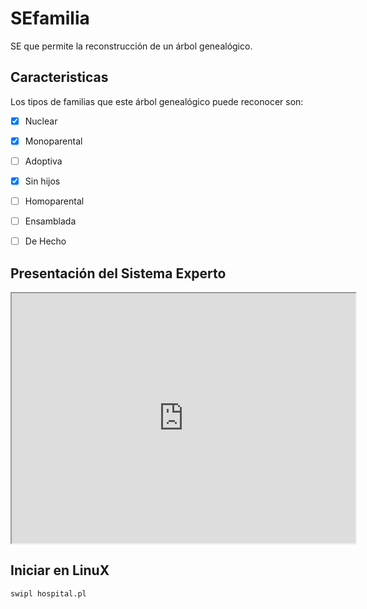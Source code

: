 # SEfamilia

SE que permite la reconstrucción de un árbol genealógico.


## Caracteristicas 

Los tipos de familias que este árbol genealógico puede reconocer son:

- [x] Nuclear
- [x] Monoparental
- [ ] Adoptiva
- [x] Sin hijos
- [ ] Homoparental
- [ ] Ensamblada
- [ ] De Hecho


## Presentación del Sistema Experto 

<iframe width="550" height="400" src="https://prezi.com/view/fKw2kqL3TXUmsQHWYeuk/embed" webkitallowfullscreen="1" mozallowfullscreen="1" allowfullscreen="1"></iframe>




## Iniciar en LinuX

`swipl hospital.pl `

